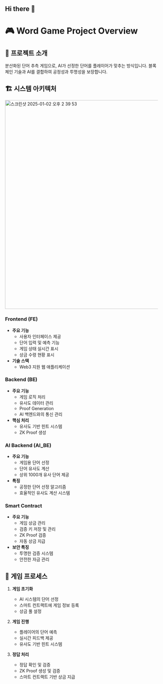 ## Hi there 👋

# 🎮 Word Game Project Overview

  ## 📌 프로젝트 소개
  분산화된 단어 추측 게임으로, AI가 선정한 단어를 플레이어가 맞추는 방식입니다. 블록체인 기술과 AI를 결합하여 공정성과 투명성을 보장합니다.

  ## 🏗 시스템 아키텍처

<img width="688" alt="스크린샷 2025-01-02 오후 2 39 53" src="https://github.com/user-attachments/assets/0e1cf727-fc67-414e-acd1-9f50a5e38b27" />

  ### Frontend (FE)
  - **주요 기능**
    - 사용자 인터페이스 제공
    - 단어 입력 및 예측 기능
    - 게임 상태 실시간 표시
    - 상금 수령 현황 표시
  - **기술 스택**
    - Web3 지원 웹 애플리케이션

  ### Backend (BE)
  - **주요 기능**
    - 게임 로직 처리
    - 유사도 데이터 관리
    - Proof Generation
    - AI 백엔드와의 통신 관리
  - **핵심 처리**
    - 유사도 기반 힌트 시스템
    - ZK Proof 생성

  ### AI Backend (AI_BE)
  - **주요 기능**
    - 게임용 단어 선정
    - 단어 유사도 계산
    - 상위 1000개 유사 단어 제공
  - **특징**
    - 공정한 단어 선정 알고리즘
    - 효율적인 유사도 계산 시스템

  ### Smart Contract
  - **주요 기능**
    - 게임 상금 관리
    - 검증 키 저장 및 관리
    - ZK Proof 검증
    - 자동 상금 지급
  - **보안 특징**
    - 투명한 검증 시스템
    - 안전한 자금 관리

  ## 🔄 게임 프로세스

  1. **게임 초기화**
     - AI 시스템의 단어 선정
     - 스마트 컨트랙트에 게임 정보 등록
     - 상금 풀 설정

  2. **게임 진행**
     - 플레이어의 단어 예측
     - 실시간 피드백 제공
     - 유사도 기반 힌트 시스템

  3. **정답 처리**
     - 정답 확인 및 검증
     - ZK Proof 생성 및 검증
     - 스마트 컨트랙트 기반 상금 지급






<!--

**Here are some ideas to get you started:**

🙋‍♀️ A short introduction - what is your organization all about?
🌈 Contribution guidelines - how can the community get involved?
👩‍💻 Useful resources - where can the community find your docs? Is there anything else the community should know?
🍿 Fun facts - what does your team eat for breakfast?
🧙 Remember, you can do mighty things with the power of [Markdown](https://docs.github.com/github/writing-on-github/getting-started-with-writing-and-formatting-on-github/basic-writing-and-formatting-syntax)
-->
